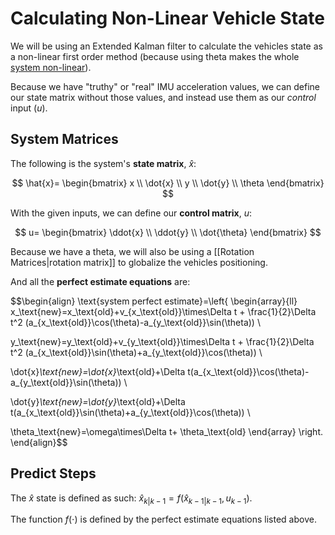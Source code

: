# Calculating Non-Linear Vehicle State

We will be using an Extended Kalman filter to calculate the vehicles state as a non-linear first order method (because using theta makes the whole [system non-linear](https://en.wikipedia.org/wiki/Nonlinear_system)).

Because we have "truthy" or "real" IMU acceleration values, we can define our state matrix without those values, and instead use them as our *control* input ($u$).

## System Matrices
The following is the system's **state matrix**, $\hat{x}$:

$$
\hat{x}=
\begin{bmatrix}  
x \\
\dot{x} \\
y  \\
\dot{y} \\
\theta
\end{bmatrix}
$$

With the given inputs, we can define our **control matrix**, $u$:

$$
u=
\begin{bmatrix}  
\ddot{x} \\
\ddot{y} \\
\dot{\theta}
\end{bmatrix}
$$

Because we have a theta, we will also be using a [[Rotation Matrices|rotation matrix]] to globalize the vehicles positioning.

And all the **perfect estimate equations** are:

$$\begin{align}
\text{system perfect estimate}=\left\{
\begin{array}{ll}
x_\text{new}=x_\text{old}+v_{x_\text{old}}\times\Delta t + \frac{1}{2}\Delta t^2 (a_{x_\text{old}}\cos(\theta)-a_{y_\text{old}}\sin(\theta)) \\

y_\text{new}=y_\text{old}+v_{y_\text{old}}\times\Delta t + \frac{1}{2}\Delta t^2 (a_{x_\text{old}}\sin(\theta)+a_{y_\text{old}}\cos(\theta)) \\

\dot{x}_\text{new}=\dot{x}_\text{old}+\Delta t(a_{x_\text{old}}\cos(\theta)-a_{y_\text{old}}\sin(\theta)) \\

\dot{y}_\text{new}=\dot{y}_\text{old}+\Delta t(a_{x_\text{old}}\sin(\theta)+a_{y_\text{old}}\cos(\theta)) \\

\theta_\text{new}=\omega\times\Delta t+ \theta_\text{old}
\end{array} 
\right. 
\end{align}$$

## Predict Steps

The $\hat{x}$ state is defined as such: $\hat{x}_{k|k-1}=f(\hat{x}_{k-1|k-1},u_{k-1})$.

The function $f(\cdot)$ is defined by the perfect estimate equations listed above.